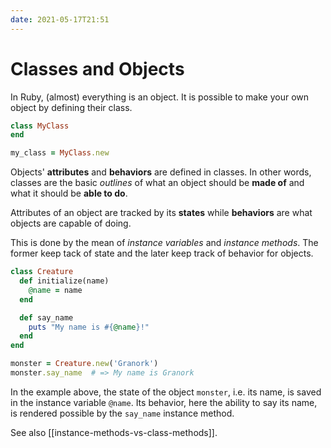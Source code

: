 ```yaml
---
date: 2021-05-17T21:51
---
```


# Classes and Objects

In Ruby, (almost) everything is an object. It is possible to make your own
object by defining their class.

```ruby
class MyClass
end

my_class = MyClass.new
```

Objects' **attributes** and **behaviors** are defined in classes. In other
words, classes are the basic _outlines_ of what an object should be **made
of** and what it should be **able to do**.

Attributes of an object are tracked by its **states** while **behaviors**
are what objects are capable of doing.

This is done by the mean of _instance variables_ and _instance methods_.
The former keep tack of state and the later keep track of behavior for
objects.

```ruby
class Creature
  def initialize(name)
    @name = name
  end

  def say_name
    puts "My name is #{@name}!"
  end
end

monster = Creature.new('Granork')
monster.say_name  # => My name is Granork
```

In the example above, the state of the object `monster`, i.e. its name, is
saved in the instance variable `@name`. Its behavior, here the ability to
say its name, is rendered possible by the `say_name` instance method.

See also [[instance-methods-vs-class-methods]].
